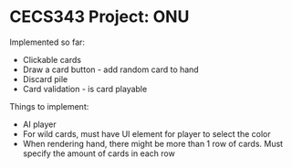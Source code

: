 # CECS343 Project: ONU

Implemented so far:  
* Clickable cards  
* Draw a card button - add random card to hand  
* Discard pile  
* Card validation - is card playable  

Things to implement:  
* AI player  
* For wild cards, must have UI element for player to select the color  
* When rendering hand, there might be more than 1 row of cards. Must specify the amount of cards in each row
